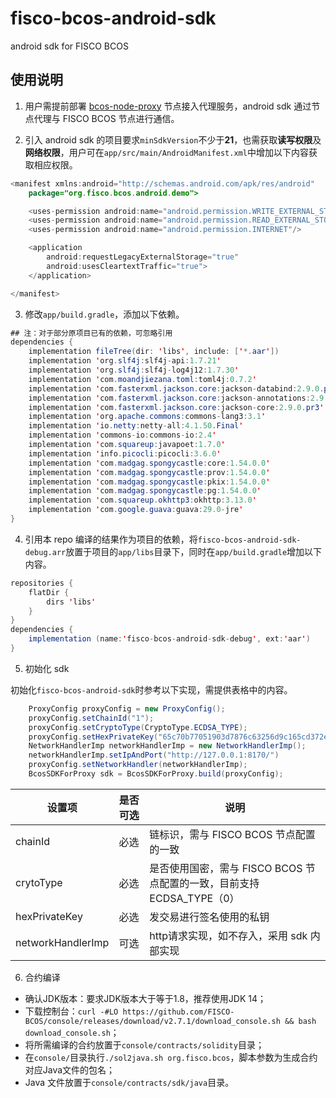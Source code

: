 # fisco-bcos-android-sdk
android sdk for FISCO BCOS

## 使用说明

1. 用户需提前部署 [bcos-node-proxy](https://github.com/FISCO-BCOS/bcos-node-proxy/tree/feature_mobile_http) 节点接入代理服务，android sdk 通过节点代理与 FISCO BCOS 节点进行通信。

2. 引入 android sdk 的项目要求`minSdkVersion`不少于**21**，也需获取**读写权限**及**网络权限**，用户可在`app/src/main/AndroidManifest.xml`中增加以下内容获取相应权限。

```java
<manifest xmlns:android="http://schemas.android.com/apk/res/android"
    package="org.fisco.bcos.android.demo">

    <uses-permission android:name="android.permission.WRITE_EXTERNAL_STORAGE"/>
    <uses-permission android:name="android.permission.READ_EXTERNAL_STORAGE"/>
    <uses-permission android:name="android.permission.INTERNET"/>

    <application
        android:requestLegacyExternalStorage="true"
        android:usesCleartextTraffic="true">
    </application>

</manifest>
```

3. 修改`app/build.gradle`，添加以下依赖。

```java
## 注：对于部分原项目已有的依赖，可忽略引用
dependencies {
    implementation fileTree(dir: 'libs', include: ['*.aar'])
    implementation 'org.slf4j:slf4j-api:1.7.21'
    implementation 'org.slf4j:slf4j-log4j12:1.7.30'
    implementation 'com.moandjiezana.toml:toml4j:0.7.2'
    implementation 'com.fasterxml.jackson.core:jackson-databind:2.9.0.pr3'
    implementation 'com.fasterxml.jackson.core:jackson-annotations:2.9.0.pr3'
    implementation 'com.fasterxml.jackson.core:jackson-core:2.9.0.pr3'
    implementation 'org.apache.commons:commons-lang3:3.1'
    implementation 'io.netty:netty-all:4.1.50.Final'
    implementation 'commons-io:commons-io:2.4'
    implementation 'com.squareup:javapoet:1.7.0'
    implementation 'info.picocli:picocli:3.6.0'
    implementation 'com.madgag.spongycastle:core:1.54.0.0'
    implementation 'com.madgag.spongycastle:prov:1.54.0.0'
    implementation 'com.madgag.spongycastle:pkix:1.54.0.0'
    implementation 'com.madgag.spongycastle:pg:1.54.0.0'
    implementation 'com.squareup.okhttp3:okhttp:3.13.0'
    implementation 'com.google.guava:guava:29.0-jre'
}
```

4. 引用本 repo 编译的结果作为项目的依赖，将`fisco-bcos-android-sdk-debug.arr`放置于项目的`app/libs`目录下，同时在`app/build.gradle`增加以下内容。

```java
repositories {
    flatDir {
        dirs 'libs'
    }
}
dependencies {
    implementation (name:'fisco-bcos-android-sdk-debug', ext:'aar')
}
```

5. 初始化 sdk

初始化`fisco-bcos-android-sdk`时参考以下实现，需提供表格中的内容。

```java
    ProxyConfig proxyConfig = new ProxyConfig();
    proxyConfig.setChainId("1");
    proxyConfig.setCryptoType(CryptoType.ECDSA_TYPE);
    proxyConfig.setHexPrivateKey("65c70b77051903d7876c63256d9c165cd372ec7df813d0b45869c56fcf5fd564");
    NetworkHandlerImp networkHandlerImp = new NetworkHandlerImp();
    networkHandlerImp.setIpAndPort("http://127.0.0.1:8170/")
    proxyConfig.setNetworkHandler(networkHandlerImp);
    BcosSDKForProxy sdk = BcosSDKForProxy.build(proxyConfig);
```

| 设置项             | 是否可选 | 说明                                                           | 
| ----------------- | ------- | --------------------------------------------------------------|
| chainId           | 必选    | 链标识，需与 FISCO BCOS 节点配置的一致                             |
| crytoType         | 必选    | 是否使用国密，需与 FISCO BCOS 节点配置的一致，目前支持 ECDSA_TYPE（0）|
| hexPrivateKey     | 必选    | 发交易进行签名使用的私钥                                           |
| networkHandlerImp | 可选    | http请求实现，如不存入，采用 sdk 内部实现                           |

6. 合约编译

- 确认JDK版本：要求JDK版本大于等于1.8，推荐使用JDK 14；
- 下载控制台：`curl -#LO https://github.com/FISCO-BCOS/console/releases/download/v2.7.1/download_console.sh && bash download_console.sh`；
- 将所需编译的合约放置于`console/contracts/solidity`目录；
- 在`console/`目录执行`./sol2java.sh org.fisco.bcos`，脚本参数为生成合约对应Java文件的包名；
- Java 文件放置于`console/contracts/sdk/java`目录。